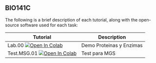 ## BIO141C

The following is a brief description of each tutorial, along with the open-source software used for each task:

| Tutorial | Description                           |
|--------|-------------------------------------------------------------------------------------|
| Lab.00 [![Open In Colab](https://colab.research.google.com/assets/colab-badge.svg)](https://colab.research.google.com/github/pb3lab/bio141c/blob/main/BIO141C_ProtEnz.ipynb) | Demo Proteinas y Enzimas                           |
| Test.MSG.01 [![Open In Colab](https://colab.research.google.com/assets/colab-badge.svg)](https://colab.research.google.com/github/pb3lab/bio141c/blob/main/Test_MGS_01.ipynb) | Test para MGS                           |
